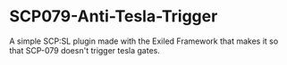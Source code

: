 # SCP079-Anti-Tesla-Trigger
 A simple SCP:SL plugin made with the Exiled Framework that makes it so that SCP-079 doesn't trigger tesla gates.
